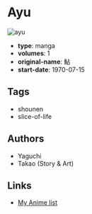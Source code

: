 # Ayu

![ayu](https://cdn.myanimelist.net/images/manga/3/186824.jpg)

-   **type**: manga
-   **volumes**: 1
-   **original-name**: 鮎
-   **start-date**: 1970-07-15

## Tags

-   shounen
-   slice-of-life

## Authors

-   Yaguchi
-   Takao (Story & Art)

## Links

-   [My Anime list](https://myanimelist.net/manga/95529/Ayu)
